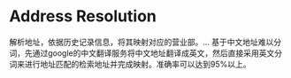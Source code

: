 Address Resolution
=================
 
解析地址，依据历史记录信息，将其映射对应的营业部。...
基于中文地址难以分词，先通过google的中文翻译服务将中文地址翻译成英文，然后直接采用英文分词来进行地址匹配的检索地址并完成映射。准确率可以达到95%以上。
